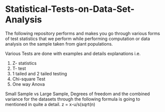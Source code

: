 # Statistical-Tests-on-Data-Set-Analysis

The following repository performs and makes you go through various forms of test statistics that we perform while performing computation or data analysis on the sample taken from giant populations.

Various Tests are done with examples and details explanations i.e. 

1) Z- statistics
2) T- test
3) 1 tailed and 2 tailed testing
4) Chi-square Test
5) One way Anova

Small Sample vs Large Sample, Degrees of freedom and the combined variance for the datasets through the following formula is going to mentioned in quite a detail.
z = x-u/s(sqrt(n)
